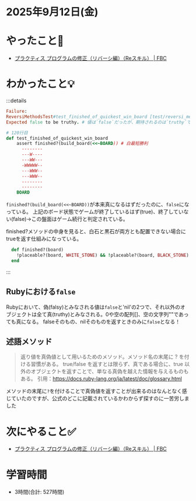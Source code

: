 # 2025年9月12日(金)

# やったこと📝

- [プラクティス プログラムの修正（リバーシ編）（Reスキル） \| FBC](https://bootcamp.fjord.jp/practices/321)

# わかったこと💡
:::details 

```ruby
Failure:
ReversiMethodsTest#test_finished_of_quickest_win_board [test/reversi_methods_test.rb:120]:
Expected false to be truthy. # 値は`false`だったが、期待されるのは`truthy`であった

# 120行目
def test_finished_of_quickest_win_board
    assert finished?(build_board(<<~BOARD)) # 白最短勝利 
      --------
      ---W----
      ---WW---
      -WWWWW--
      ---WWW--
      ---WWW--
      --------
      --------
    BOARD
```
`finished?(build_board(<<~BOARD))`が本来真になるはずだったのに、`false`になっている。
上記のボード状態でゲームが終了しているはず(true)、終了していない(false)→この盤面はゲーム続行と判定されている。

finished?メソッドの中身を見ると、白石と黒石が両方とも配置できない場合にtrueを返す仕組みになっている。

```ruby
  def finished?(board)
    !placeable?(board, WHITE_STONE) && !placeable?(board, BLACK_STONE)
  end
```
:::
## Rubyにおける`false`
Rubyにおいて、偽(falsy)とみなされる値は`false`と'nil'の2つで、それ以外のオブジェクトは全て真(truthy)とみなされる。0や空の配列[]、空の文字列""であっても真になる。
falseそのもの、nilそのものを返すときのみに`false`となる！


## 述語メソッド
> 返り値を真偽値として用いるためのメソッド。メソッド名の末尾に ? を付ける習慣がある。
> true/false を返すとは限らず、真である場合に、true 以外のオブジェクトを返すことで、単なる真偽を越えた情報を与えるものもある。
引用：https://docs.ruby-lang.org/ja/latest/doc/glossary.html

メソッドの末尾に`?`を付けることで真偽値を返すことが出来るのはなんとなく感じていたのですが、公式のどこに記載されているかわからず探すのに一苦労しました


# 次にやること✅

- [プラクティス プログラムの修正（リバーシ編）（Reスキル） \| FBC](https://bootcamp.fjord.jp/practices/321)

# 学習時間

- 3時間(合計: 527時間)


